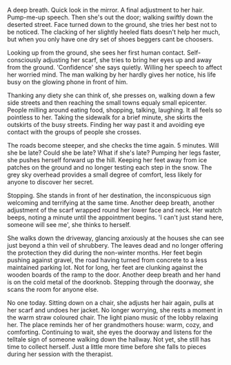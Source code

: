 A deep breath. Quick look in the mirror. A final adjustment to her hair.
Pump-me-up speech. Then she's out the door; walking swiftly down the
deserted street. Face turned down to the ground, she tries her best not
to be noticed. The clacking of her slightly heeled flats doesn't help
her much, but when you only have one dry set of shoes beggers cant be
choosers. 

Looking up from the ground, she sees her first human contact.
Self-consciously adjusting her scarf, she tries to bring her eyes up and
away from the ground. 'Confidence' she says quietly. Willing her speech
to affect her worried mind. The man walking by her hardly gives her
notice, his life busy on the glowing phone in front of him.  

Thanking any diety she can think of, she presses on, walking down a few
side streets and then reaching the small towns equaly small epicenter.
People milling around eating food, shopping, talking, laughing. It all
feels so pointless to her. Taking the sidewalk for a brief minute, she
skirts the outskirts of the busy streets. Finding her way past it and
avoiding eye contact with the groups of people she crosses. 

The roads become steeper, and she checks the time again. 5 minutes. Will
she be late? Could she be late? What if she's late? Pumping her legs
faster, she pushes herself forward up the hill. Keeping her feet away
from ice patches on the ground and no longer testing each step in the
snow. The grey sky overhead provides a small degree of comfort, less
likely for anyone to discover her secret. 

Stopping. She stands in front of her destination, the inconspicuous sign
welcoming and terrifying at the same time. Another deep breath, another
adjustment of the scarf wrapped round her lower face and neck. Her watch
beeps, noting a minute until the appointment begins. 'I can't just stand
here, someone will see me', she thinks to herself. 

She walks down the driveway, glancing anxiously at the houses she can
see just beyond a thin veil of shrubbery. The leaves dead and no longer
offering the protection they did during the non-winter months. Her feet
begin pushing against gravel, the road having turned from concrete to a
less maintained parking lot. Not for long, her feet are clunking against
the wooden boards of the ramp to the door. Another deep breath and her
hand is on the cold metal of the doorknob. Stepping through the doorway,
she scans the room for anyone else. 

No one today. Sitting down on a chair, she adjusts her hair again, pulls
at her scarf and undoes her jacket. No longer worrying, she rests a
moment in the warm straw coloured chair. The light piano music of the
lobby relaxing her. The place reminds her of her grandmothers house:
warm, cozy, and comforting. Continuing to wait, she eyes the doorway and
listens for the telltale sign of someone walking down the hallway. Not
yet, she still has time to collect herself. Just a little more time
before she falls to pieces during her session with the therapist.


